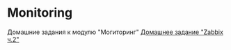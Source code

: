 # Monitoring
Домашние задания к модулю "Могиторинг"
[Домашнее задание "Zabbix ч.2"](https://github.com/nataliya-panina/Monitoring/blob/main/zabbix2/README.md)
